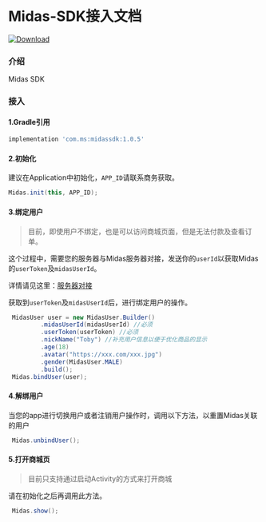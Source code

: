 # Midas-SDK接入文档

[![Download](https://api.bintray.com/packages/mobisummer/maven/midassdk/images/download.svg?version=1.0.5)](https://bintray.com/mobisummer/maven/midassdk/1.0.5/link)



### 介绍

Midas SDK

### 接入

#### 1.Gradle引用

```groovy
implementation 'com.ms:midassdk:1.0.5'
```

#### 2.初始化

建议在Application中初始化，`APP_ID`请联系商务获取。

```java
Midas.init(this, APP_ID);
```

#### 3.绑定用户

> 目前，即使用户不绑定，也是可以访问商城页面，但是无法付款及查看订单。

这个过程中，需要您的服务器与Midas服务器对接，发送你的`userId`以获取Midas的`userToken`及`midasUserId`。

详情请见这里：[服务器对接](https://github.com/mobisummer/MidasSample/wiki/%E6%9C%8D%E5%8A%A1%E5%99%A8%E5%AF%B9%E6%8E%A5)

获取到`userToken`及`midasUserId`后，进行绑定用户的操作。

```java
 MidasUser user = new MidasUser.Builder()
         .midasUserId(midasUserId) //必须
         .userToken(userToken) //必须
         .nickName("Toby") //补充用户信息以便于优化商品的显示
         .age(18)
         .avatar("https://xxx.com/xxx.jpg")
         .gender(MidasUser.MALE)
         .build();
 Midas.bindUser(user);
```

#### 4.解绑用户

当您的app进行切换用户或者注销用户操作时，调用以下方法，以重置Midas关联的用户

```java
 Midas.unbindUser();
```

#### 5.打开商城页

> 目前只支持通过启动Activity的方式来打开商城

请在初始化之后再调用此方法。

```java
 Midas.show();
```







